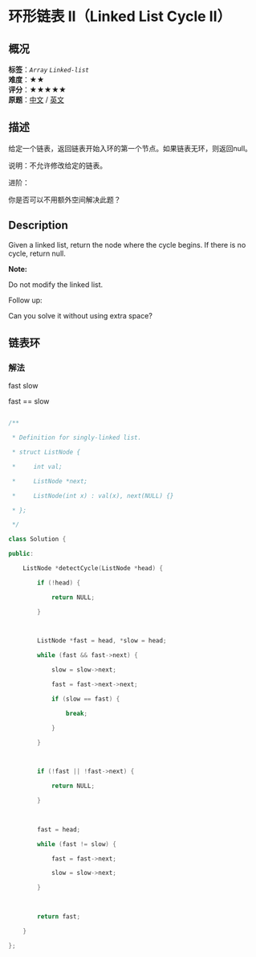 # 环形链表 II（Linked List Cycle II）
## 概况
**标签**：*`Array`*  *`Linked-list`*<br>
**难度**：★★<br>
**评分**：★★★★★<br>
**原题**：[中文](https://leetcode-cn.com/problems/linked-list-cycle-ii) / [英文](https://leetcode.com/problems/linked-list-cycle-ii)
## 描述

给定一个链表，返回链表开始入环的第一个节点。如果链表无环，则返回null。



说明：不允许修改给定的链表。



进阶：

你是否可以不用额外空间解决此题？



## Description

Given a linked list, return the node where the cycle begins. If there is no cycle, return null.



**Note:**

 Do not modify the linked list.





Follow up:

Can you solve it without using extra space?





## 链表环

### 解法

fast slow

fast == slow

```c++

/**

 * Definition for singly-linked list.

 * struct ListNode {

 *     int val;

 *     ListNode *next;

 *     ListNode(int x) : val(x), next(NULL) {}

 * };

 */

class Solution {

public:

    ListNode *detectCycle(ListNode *head) {

        if (!head) {

            return NULL;

        }

        

        ListNode *fast = head, *slow = head;

        while (fast && fast->next) {

            slow = slow->next;

            fast = fast->next->next;

            if (slow == fast) {

                break;

            }

        }

        

        if (!fast || !fast->next) {

            return NULL;

        }

        

        fast = head;

        while (fast != slow) {

            fast = fast->next;

            slow = slow->next;

        }

        

        return fast;

    }

};

```